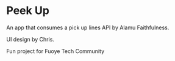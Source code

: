 # Peek Up

An app that consumes a pick up lines API by Alamu Faithfulness.

UI design by Chris.

Fun project for Fuoye Tech Community